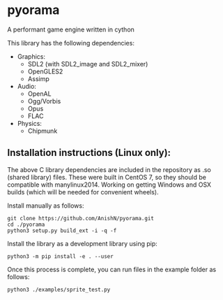# pyorama
A performant game engine written in cython

This library has the following dependencies:
* Graphics: 
    * SDL2 (with SDL2_image and SDL2_mixer)
    * OpenGLES2
    * Assimp
* Audio:
    * OpenAL
    * Ogg/Vorbis
    * Opus
    * FLAC
* Physics:
    * Chipmunk

## Installation instructions (Linux only):
The above C library dependencies are included in the repository as .so (shared library) files.
These were built in CentOS 7, so they should be compatible with manylinux2014.
Working on getting Windows and OSX builds (which will be needed for convenient wheels).

Install manually as follows:
```
git clone https://github.com/AnishN/pyorama.git
cd ./pyorama
python3 setup.py build_ext -i -q -f
```

Install the library as a development library using pip:
```
python3 -m pip install -e . --user
```

Once this process is complete, you can run files in the example folder as follows:
```
python3 ./examples/sprite_test.py
```